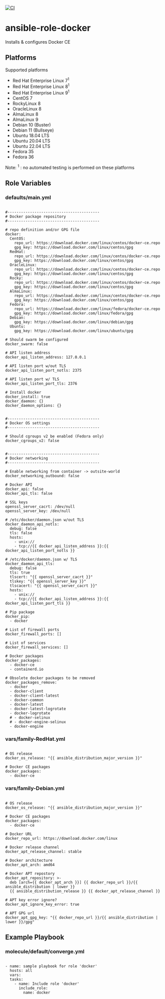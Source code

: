 [![CI](https://github.com/de-it-krachten/ansible-role-docker/workflows/CI/badge.svg?event=push)](https://github.com/de-it-krachten/ansible-role-docker/actions?query=workflow%3ACI)


# ansible-role-docker

Installs & configures Docker CE

## Platforms

Supported platforms

- Red Hat Enterprise Linux 7<sup>1</sup>
- Red Hat Enterprise Linux 8<sup>1</sup>
- Red Hat Enterprise Linux 9<sup>1</sup>
- CentOS 7
- RockyLinux 8
- OracleLinux 8
- AlmaLinux 8
- AlmaLinux 9
- Debian 10 (Buster)
- Debian 11 (Bullseye)
- Ubuntu 18.04 LTS
- Ubuntu 20.04 LTS
- Ubuntu 22.04 LTS
- Fedora 35
- Fedora 36

Note:
<sup>1</sup> : no automated testing is performed on these platforms

## Role Variables
### defaults/main.yml
<pre><code>
#-----------------------------------------
# Docker package repository
#-----------------------------------------

# repo definition and/or GPG file
docker:
  CentOS:
    repo_url: https://download.docker.com/linux/centos/docker-ce.repo
    gpg_key: https://download.docker.com/linux/centos/gpg
  RedHat:
    repo_url: https://download.docker.com/linux/centos/docker-ce.repo
    gpg_key: https://download.docker.com/linux/centos/gpg
  OracleLinux:
    repo_url: https://download.docker.com/linux/centos/docker-ce.repo
    gpg_key: https://download.docker.com/linux/centos/gpg
  Rocky:
    repo_url: https://download.docker.com/linux/centos/docker-ce.repo
    gpg_key: https://download.docker.com/linux/centos/gpg
  AlmaLinux:
    repo_url: https://download.docker.com/linux/centos/docker-ce.repo
    gpg_key: https://download.docker.com/linux/centos/gpg
  Fedora:
    repo_url: https://download.docker.com/linux/fedora/docker-ce.repo
    gpg_key: https://download.docker.com/linux/fedora/gpg
  Debian:
    gpg_key: https://download.docker.com/linux/debian/gpg
  Ubuntu:
    gpg_key: https://download.docker.com/linux/ubuntu/gpg

# Should swarm be configured
docker_swarm: false

# API listen address
docker_api_listen_address: 127.0.0.1

# API listen port w/out TLS
docker_api_listen_port_notls: 2375

# API listen port w/ TLS
docker_api_listen_port_tls: 2376

# Install docker
docker_install: true
docker_daemon: {}
docker_daemon_options: {}


#-----------------------------------------
# Docker OS settings
#-----------------------------------------

# Should cgroups v2 be enabled (Fedora only)
docker_cgroups_v2: false


#-----------------------------------------
# Docker networking
#-----------------------------------------

# Enable networking from container -> outsite-world
docker_networking_outbound: false

# Docker API  
docker_api: false
docker_api_tls: false

# SSL keys
openssl_server_cacrt: /dev/null
openssl_server_key: /dev/null

# /etc/docker/daemon.json w/out TLS
docker_daemon_api_notls:
  debug: false
  tls: false
  hosts:
    - unix://
    - tcp://{{ docker_api_listen_address }}:{{ docker_api_listen_port_notls }}

# /etc/docker/daemon.json w/ TLS
docker_daemon_api_tls:
  debug: false
  tls: true
  tlscert: "{{ openssl_server_cacrt }}"
  tlskey: "{{ openssl_server_key }}"
  tlscacert: "{{ openssl_server_cacrt }}"
  hosts:
    - unix://
    - tcp://{{ docker_api_listen_address }}:{{ docker_api_listen_port_tls }}

# Pip package
docker_pip:
  - docker

# List of firewall ports
docker_firewall_ports: []

# List of services
docker_firewall_services: []

# Docker packages
docker_packages:
  - docker-ce
  - containerd.io

# Obsolete docker packages to be removed
docker_packages_remove:
  - docker
  - docker-client
  - docker-client-latest
  - docker-common
  - docker-latest
  - docker-latest-logrotate
  - docker-logrotate
  # - docker-selinux
  # - docker-engine-selinux
  - docker-engine
</pre></code>

### vars/family-RedHat.yml
<pre><code>
# OS release
docker_os_release: "{{ ansible_distribution_major_version }}"

# Docker CE packages
docker_packages:
  - docker-ce
</pre></code>

### vars/family-Debian.yml
<pre><code>
# OS release
docker_os_release: "{{ ansible_distribution_major_version }}"

# Docker CE packages
docker_packages:
  - docker-ce

# Docker URL 
docker_repo_url: https://download.docker.com/linux

# Docker release channel
docker_apt_release_channel: stable

# Docker architecture
docker_apt_arch: amd64

# Docker APT repostory
docker_apt_repository: >-
  deb [arch={{ docker_apt_arch }}] {{ docker_repo_url }}/{{ ansible_distribution | lower }}
  {{ ansible_distribution_release }} {{ docker_apt_release_channel }}

# APT key error ignore?
docker_apt_ignore_key_error: true

# APT GPG url
docker_apt_gpg_key: "{{ docker_repo_url }}/{{ ansible_distribution | lower }}/gpg"
</pre></code>



## Example Playbook
### molecule/default/converge.yml
<pre><code>
- name: sample playbook for role 'docker'
  hosts: all
  vars:
  tasks:
    - name: Include role 'docker'
      include_role:
        name: docker
</pre></code>
